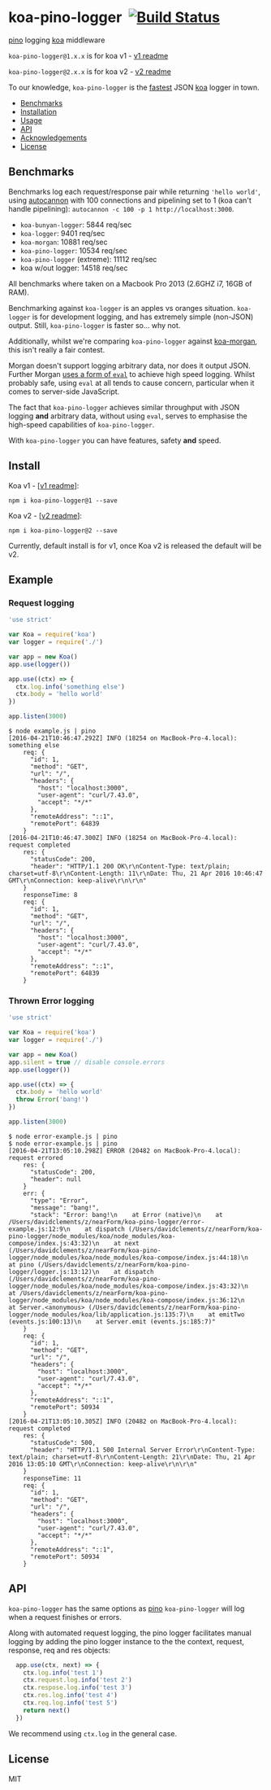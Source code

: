 # koa-pino-logger&nbsp;&nbsp;[![Build Status](https://travis-ci.org/davidmarkclements/koa-pino-logger.svg)](https://travis-ci.org/davidmarkclements/koa-pino-logger)


[pino](https://github.com/mcollina/pino) logging [koa](http://npm.im/koa) middleware

`koa-pino-logger@1.x.x` is for koa v1 - [v1 readme](https://github.com/davidmarkclements/koa-pino-logger/tree/v1)

`koa-pino-logger@2.x.x` is for koa v2 - [v2 readme](https://github.com/davidmarkclements/koa-pino-logger/tree/v2)

To our knowledge, `koa-pino-logger` is the [fastest](#benchmarks) JSON [koa](http://npm.im/koa) logger in town.

* [Benchmarks](#benchmarks)
* [Installation](#install)
* [Usage](#example)
* [API](#api)
* [Acknowledgements](#acknowledgements)
* [License](#license)

## Benchmarks

Benchmarks log each request/response pair while returning
`'hello world'`, using
[autocannon](https://github.com/mcollina/autocannon) with 100
connections and pipelining set to 1 (koa can't handle pipelining): `autocannon -c 100 -p 1 http://localhost:3000`.

* `koa-bunyan-logger`: 5844 req/sec
* `koa-logger`: 9401 req/sec
* `koa-morgan`: 10881 req/sec
* `koa-pino-logger`: 10534 req/sec
* `koa-pino-logger` (extreme): 11112 req/sec
* koa w/out logger: 14518 req/sec

All benchmarks where taken on a Macbook Pro 2013 (2.6GHZ i7, 16GB of RAM). 

Benchmarking against `koa-logger` is an apples vs oranges situation. `koa-logger` is for development logging, and has extremely simple (non-JSON) output. Still, `koa-pino-logger` is faster so... why not. 

Additionally, whilst we're comparing `koa-pino-logger` against [koa-morgan](http://npm.im/koa-morgan), this isn't really a fair contest. 

Morgan doesn't support logging arbitrary data, nor does it output JSON. Further Morgan [uses a form of `eval`](https://github.com/koajs/morgan/blob/5da5ff1f5446e3f3ff29d29a2d6582712612bf89/index.js#L383) to achieve high speed logging. Whilst probably safe, using `eval` at all tends to cause concern, particular when it comes to server-side JavaScript.

The fact that `koa-pino-logger` achieves similar throughput with JSON logging **and** arbitrary data, without using `eval`, serves to emphasise the high-speed capabilities of `koa-pino-logger`. 

With `koa-pino-logger` you can have features, safety **and** speed. 

## Install

Koa v1 - [[v1 readme](https://github.com/davidmarkclements/koa-pino-logger/tree/v1)]:

```
npm i koa-pino-logger@1 --save
```


Koa v2 - [[v2 readme](https://github.com/davidmarkclements/koa-pino-logger/tree/v2)]:

```
npm i koa-pino-logger@2 --save
```

Currently, default install is for v1, once Koa v2 is released
the default will be v2. 

## Example

### Request logging

```js
'use strict'

var Koa = require('koa')
var logger = require('./')

var app = new Koa()
app.use(logger())

app.use((ctx) => {
  ctx.log.info('something else')
  ctx.body = 'hello world'
})

app.listen(3000)
```
```
$ node example.js | pino
[2016-04-21T10:46:47.292Z] INFO (18254 on MacBook-Pro-4.local): something else
    req: {
      "id": 1,
      "method": "GET",
      "url": "/",
      "headers": {
        "host": "localhost:3000",
        "user-agent": "curl/7.43.0",
        "accept": "*/*"
      },
      "remoteAddress": "::1",
      "remotePort": 64839
    }
[2016-04-21T10:46:47.300Z] INFO (18254 on MacBook-Pro-4.local): request completed
    res: {
      "statusCode": 200,
      "header": "HTTP/1.1 200 OK\r\nContent-Type: text/plain; charset=utf-8\r\nContent-Length: 11\r\nDate: Thu, 21 Apr 2016 10:46:47 GMT\r\nConnection: keep-alive\r\n\r\n"
    }
    responseTime: 8
    req: {
      "id": 1,
      "method": "GET",
      "url": "/",
      "headers": {
        "host": "localhost:3000",
        "user-agent": "curl/7.43.0",
        "accept": "*/*"
      },
      "remoteAddress": "::1",
      "remotePort": 64839
    }
```

### Thrown Error logging


```js
'use strict'

var Koa = require('koa')
var logger = require('./')

var app = new Koa()
app.silent = true // disable console.errors
app.use(logger())

app.use((ctx) => {
  ctx.body = 'hello world'
  throw Error('bang!')
})

app.listen(3000)
```

```
$ node error-example.js | pino
$ node error-example.js | pino
[2016-04-21T13:05:10.298Z] ERROR (20482 on MacBook-Pro-4.local): request errored
    res: {
      "statusCode": 200,
      "header": null
    }
    err: {
      "type": "Error",
      "message": "bang!",
      "stack": "Error: bang!\n    at Error (native)\n    at /Users/davidclements/z/nearForm/koa-pino-logger/error-example.js:12:9\n    at dispatch (/Users/davidclements/z/nearForm/koa-pino-logger/node_modules/koa/node_modules/koa-compose/index.js:43:32)\n    at next (/Users/davidclements/z/nearForm/koa-pino-logger/node_modules/koa/node_modules/koa-compose/index.js:44:18)\n    at pino (/Users/davidclements/z/nearForm/koa-pino-logger/logger.js:13:12)\n    at dispatch (/Users/davidclements/z/nearForm/koa-pino-logger/node_modules/koa/node_modules/koa-compose/index.js:43:32)\n    at /Users/davidclements/z/nearForm/koa-pino-logger/node_modules/koa/node_modules/koa-compose/index.js:36:12\n    at Server.<anonymous> (/Users/davidclements/z/nearForm/koa-pino-logger/node_modules/koa/lib/application.js:135:7)\n    at emitTwo (events.js:100:13)\n    at Server.emit (events.js:185:7)"
    }
    req: {
      "id": 1,
      "method": "GET",
      "url": "/",
      "headers": {
        "host": "localhost:3000",
        "user-agent": "curl/7.43.0",
        "accept": "*/*"
      },
      "remoteAddress": "::1",
      "remotePort": 50934
    }
[2016-04-21T13:05:10.305Z] INFO (20482 on MacBook-Pro-4.local): request completed
    res: {
      "statusCode": 500,
      "header": "HTTP/1.1 500 Internal Server Error\r\nContent-Type: text/plain; charset=utf-8\r\nContent-Length: 21\r\nDate: Thu, 21 Apr 2016 13:05:10 GMT\r\nConnection: keep-alive\r\n\r\n"
    }
    responseTime: 11
    req: {
      "id": 1,
      "method": "GET",
      "url": "/",
      "headers": {
        "host": "localhost:3000",
        "user-agent": "curl/7.43.0",
        "accept": "*/*"
      },
      "remoteAddress": "::1",
      "remotePort": 50934
    }
```

## API

`koa-pino-logger` has the same options as
[pino](http://npm.im/pino)
`koa-pino-logger` will log when a request finishes or errors. 

Along with automated request logging, the pino logger facilitates manual logging 
by adding the pino logger instance to the the context, request, response, req and res objects:

```js
  app.use(ctx, next) => {
    ctx.log.info('test 1')
    ctx.request.log.info('test 2')
    ctx.respose.log.info('test 3')
    ctx.res.log.info('test 4')
    ctx.req.log.info('test 5')
    return next()
  })
```

We recommend using `ctx.log` in the general case.

## License

MIT
